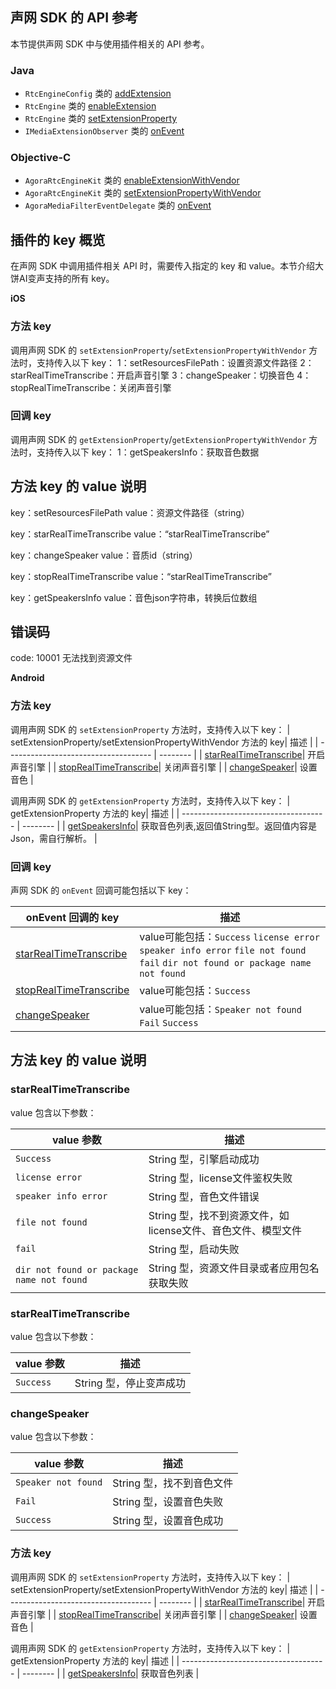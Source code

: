 
## 声网 SDK 的 API 参考

本节提供声网 SDK 中与使用插件相关的 API 参考。

### Java

- `RtcEngineConfig` 类的 [addExtension](https://docs.agora.io/cn/video-call-4.x/API%20Reference/java_ng/API/api_irtcengine_addextension.html)
- `RtcEngine` 类的 [enableExtension](https://docs.agora.io/cn/video-call-4.x/API%20Reference/java_ng/API/toc_network.html#api_irtcengine_enableextension)
- `RtcEngine` 类的 [setExtensionProperty](https://docs.agora.io/cn/video-call-4.x/API%20Reference/java_ng/API/toc_network.html#api_irtcengine_setextensionproperty)
- `IMediaExtensionObserver` 类的 [onEvent](https://docs.agora.io/cn/video-call-4.x/API%20Reference/java_ng/API/toc_network.html#callback_irtcengineeventhandler_onextensionevent)

### Objective-C

- `AgoraRtcEngineKit` 类的 [enableExtensionWithVendor](https://docs.agora.io/cn/video-call-4.x/API%20Reference/ios_ng/API/toc_network.html#api_irtcengine_enableextension)
- `AgoraRtcEngineKit` 类的 [setExtensionPropertyWithVendor](https://docs.agora.io/cn/video-call-4.x/API%20Reference/ios_ng/API/toc_network.html#api_irtcengine_setextensionproperty)
- `AgoraMediaFilterEventDelegate` 类的 [onEvent](https://docs.agora.io/cn/video-call-4.x/API%20Reference/ios_ng/API/toc_network.html#callback_irtcengineeventhandler_onextensionevent)

## 插件的 key 概览 <a name="key-value"></a>

在声网 SDK 中调用插件相关 API 时，需要传入指定的 key 和 value。本节介绍大饼AI变声支持的所有 key。

**iOS**
### 方法 key
调用声网 SDK 的 `setExtensionProperty`/`setExtensionPropertyWithVendor` 方法时，支持传入以下 key：
1：setResourcesFilePath：设置资源文件路径
2：starRealTimeTranscribe：开启声音引擎
3：changeSpeaker：切换音色
4：stopRealTimeTranscribe：关闭声音引擎

### 回调 key
调用声网 SDK 的 `getExtensionProperty`/`getExtensionPropertyWithVendor` 方法时，支持传入以下 key：
1：getSpeakersInfo：获取音色数据

##  方法 key 的 value 说明
key：setResourcesFilePath    value：资源文件路径（string）

key：starRealTimeTranscribe    value：“starRealTimeTranscribe”

key：changeSpeaker    value：音质id（string）

key：stopRealTimeTranscribe    value：“starRealTimeTranscribe”

key：getSpeakersInfo    value：音色json字符串，转换后位数组
                 
## 错误码
code: 10001 无法找到资源文件

**Android**

### 方法 key
调用声网 SDK 的 `setExtensionProperty` 方法时，支持传入以下 key：
| setExtensionProperty/setExtensionPropertyWithVendor 方法的 key| 描述 |
| ------------------------------------ | -------- |
| [starRealTimeTranscribe](#starrealtimetranscribe)| 开启声音引擎 |
| [stopRealTimeTranscribe](#stoprealtimetranscribe)| 关闭声音引擎 |
| [changeSpeaker](#changespeaker)| 设置音色 |

调用声网 SDK 的 `getExtensionProperty` 方法时，支持传入以下 key：
| getExtensionProperty 方法的 key| 描述 |
| ------------------------------------ | -------- |
| [getSpeakersInfo](#getspeakersinfo)| 获取音色列表,返回值String型。返回值内容是Json，需自行解析。 |

### 回调 key
声网 SDK 的 `onEvent` 回调可能包括以下 key：

|onEvent 回调的 key| 描述 |
| ---------------------------- | -------------- |
| [starRealTimeTranscribe](#starrealtimetranscribe)| value可能包括：`Success` `license error` `speaker info error` `file not found` `fail` `dir not found or package name not found` |
| [stopRealTimeTranscribe](#stoprealtimetranscribe)|  value可能包括：`Success` |
| [changeSpeaker](#changespeaker)| value可能包括：`Speaker not found` `Fail` `Success` |

##  方法 key 的 value 说明

### starRealTimeTranscribe

value 包含以下参数：

| value 参数| 描述 |
| ----------------- | ----------------------- |
| `Success` | String 型，引擎启动成功|
| `license error` | String 型，license文件鉴权失败|
| `speaker info error` | String 型，音色文件错误|
| `file not found` | String 型，找不到资源文件，如license文件、音色文件、模型文件|
| `fail` | String 型，启动失败|
| `dir not found or package name not found` | String 型，资源文件目录或者应用包名获取失败|

### starRealTimeTranscribe

value 包含以下参数：

| value 参数| 描述 |
| ----------------- | ----------------------- |
| `Success` | String 型，停止变声成功|

### changeSpeaker

value 包含以下参数：

| value 参数| 描述 |
| ----------------- | ----------------------- |
| `Speaker not found` | String 型，找不到音色文件|
| `Fail` | String 型，设置音色失败|
| `Success` | String 型，设置音色成功|

### 方法 key
调用声网 SDK 的 `setExtensionProperty` 方法时，支持传入以下 key：
| setExtensionProperty/setExtensionPropertyWithVendor 方法的 key| 描述 |
| ------------------------------------ | -------- |
| [starRealTimeTranscribe](#starrealtimetranscribe)| 开启声音引擎 |
| [stopRealTimeTranscribe](#stoprealtimetranscribe)| 关闭声音引擎 |
| [changeSpeaker](#changespeaker)| 设置音色 |

调用声网 SDK 的 `getExtensionProperty` 方法时，支持传入以下 key：
| getExtensionProperty 方法的 key| 描述 |
| ------------------------------------ | -------- |
| [getSpeakersInfo](#getspeakersinfo)| 获取音色列表 |
